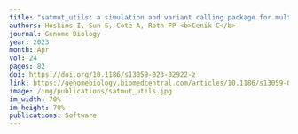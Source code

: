 ```yaml
---
title: "satmut_utils: a simulation and variant calling package for multiplexed assays of variant effect"
authors: Hoskins I, Sun S, Cote A, Roth FP <b>Cenik C</b>
journal: Genome Biology
year: 2023
month: Apr
vol: 24
pages: 82
doi: https://doi.org/10.1186/s13059-023-02922-z
link: https://genomebiology.biomedcentral.com/articles/10.1186/s13059-023-02922-z
image: /img/publications/satmut_utils.jpg
im_width: 70%
im_height: 70%
publications: Software
---
```

